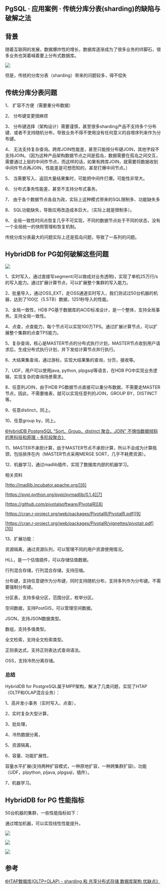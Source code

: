 ## PgSQL · 应用案例 ·  传统分库分表(sharding)的缺陷与破解之法


    
## 背景

随着互联网的发展，数据爆炸性的增长，数据库逐渐成为了很多业务的绊脚石，很多业务也哭着喊着要上分布式数据库。  


![][0]  


但是，传统的分库分表（sharding）带来的问题较多，得不偿失  

## 传统分库分表问题


1、 扩容不方便（需要重分布数据）  


2、 分布键变更很麻烦  


3、 分布键选择（架构设计）需要谨慎，甚至很多sharding产品不支持多个分布键、或者不支持随机分布，导致业务不得不使用没有任何意义的自增序列来作为分布键。  


4、 无法支持复杂查询。跨库JOIN性能差，甚至只能按分布键JOIN，其他字段不支持JOIN。（因为这种产品架构数据节点之间是孤岛，数据需要在孤岛之间交互，需要通过上层的中间件节点，而这样的话，如果有跨库JOIN，就需要将数据收到中间件节点再JOIN，性能差是可想而知的，甚至打爆中间节点。）  


5、 当需要写入、返回大量结果集时，可能把中间件打爆。可能性非常大。  


6、 分布式事务性能差，甚至不支持分布式事务。  


7、 由于各个数据节点各自为政，实际上这种模式带来的SQL限制多、功能缺失多  


8、 SQL功能缺失，导致应用改造成本巨大，（实际上就是限制多）。  


9、 全局一致性时间点恢复几乎不可实现，不同的数据节点处于不同的状态，没有一个全局统一的快照管理和恢复机制。  


传统分库分表最大的问题实际上还是孤岛问题，导致了一系列的问题。  

## HybridDB for PG如何破解这些问题

![][1]  


1、实时写入，通过直接写segment(可以做成对业务透明)，实现了单机25万行/s的写入能力。通过扩展计算节点，可以扩展整个集群的写入能力。  


2、批量导入，通过OSS_EXT，走OSS通道实时写入，我们测试过50台机器的机器，达到了100亿（5.5TB）数据，1251秒导入的性能。  


3、全局一致性，HDB PG基于数据库的ACID标准设计，是一个整体，支持全局事务。支持全局一致性。  


4、点查，点查能力，每个节点可以实现100万TPS。通过扩展计算节点，可以扩展整个集群的点查TPS能力。  


5、复杂查询，核心是MASTER节点的分布式执行计划，MASTER节点收到用户请求后，生成分布式执行计划，并下发给计算节点并行执行。  


6、大结果集查询，通过游标，实现大结果集的查询，分页，接收等。  


7、UDF，用户可以使用java, python, plpgsql等语言，在HDB PG中实现业务逻辑，实现复杂的查询场景需求。  


8、任意列JOIN，由于HDB PG数据节点直接可以重分布数据，不需要走MASTER节点，因此，不需要维表，就可以实现任意列的JOIN，GROUP BY，DISTINCT等。  


9、任意distinct，同上。  


10、任意group by，同上。  


[《HybridDB PostgreSQL “Sort、Group、distinct 聚合、JOIN” 不惧怕数据倾斜的黑科技和原理 - 多阶段聚合》][5]  


11、MASTER不承担计算，由于MASTER节点不承担计算，所以不会成为计算瓶颈，包括排序在内（MASTER节点采用MERGE SORT，几乎不耗费资源）。  


12、机器学习，通过madlib插件，实现了数据库内部的机器学习。  


相关资料  


[http://madlib.incubator.apache.org/][6]  


[https://pypi.python.org/pypi/pymadlib/0.1.4][7]  


[https://github.com/pivotalsoftware/PivotalR][8]  


[https://cran.r-project.org/web/packages/PivotalR/PivotalR.pdf][9]  


[https://cran.r-project.org/web/packages/PivotalR/vignettes/pivotalr.pdf][10]  


13、扩展功能：  


资源隔离，通过资源队列，可以管理不同的用户资源使用情况。  


HLL，是一个估值插件，可以存储估值数据。  


行列混合存储，行列混合存储，支持压缩。  


分布键，支持任意键作为分布键，同时支持随机分布，支持多列作为分布键。不需要强制分布键。  


分区表，支持多级分区，范围分区，枚举分区。  


空间数据，支持PostGIS，可以管理空间数据。  


JSON，支持JSON数据类型。  


数组，支持多值类型。  


全文检索，支持全文检索类型。  


正则表达式，支持正则表达式查询语法。  


OSS，支持冷热分离存储。  

### 总结

HybridDB for PostgreSQL属于MPP架构，解决了几类问题，实现了HTAP（OLTP和OLAP混合业务）：  


1、高并发小事务（实时写入、点查），  


2、实时复杂大型计算，  


3、批处理，  


4、冷热数据分离，  


5、资源隔离，  


6、容量、功能扩展性，  


容量水平扩展(支持两种扩容模式，一种原地扩容，一种跨集群扩容)，功能（UDF，plpython, pljava, plpgsql，插件）。  


7、机器学习。  

## HybridDB for PG 性能指标

50台机器的集群，一些性能指标如下：  


通过增加机器，可以实现线性性能提升。  


![][2]  


![][3]  


![][4]  

## 参考


[《HTAP数据库(OLTP+OLAP) - sharding 和 共享分布式存储 数据库架构 优缺点》][11]  


[5]: ../201711/20171123_01.md
[6]: http://madlib.incubator.apache.org/
[7]: https://pypi.python.org/pypi/pymadlib/0.1.4
[8]: https://github.com/pivotalsoftware/PivotalR
[9]: https://cran.r-project.org/web/packages/PivotalR/PivotalR.pdf
[10]: https://cran.r-project.org/web/packages/PivotalR/vignettes/pivotalr.pdf
[11]: https://github.com/digoal/blog/blob/master/201710/20171013_04.md
[0]: http://mysql.taobao.org/monthly/pic/201801/20171013_04_pic_001.jpg
[1]: http://mysql.taobao.org/monthly/pic/201801/20180104_01_pic_001.jpg
[2]: http://mysql.taobao.org/monthly/pic/201801/20180104_01_pic_002.jpg
[3]: http://mysql.taobao.org/monthly/pic/201801/20180104_01_pic_003.jpg
[4]: http://mysql.taobao.org/monthly/pic/201801/20180104_01_pic_004.jpg